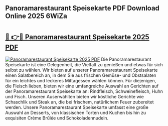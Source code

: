 ## Panoramarestaurant Speisekarte PDF Download Online 2025 6WiZa

# <h2><a href="http://gcd3eet.nevu.top/?p=Panoramarestaurant+Speisekarte">🔗 👉🔴 Panoramarestaurant Speisekarte 2025 PDF</a></h2>

[![Panoramarestaurant Speisekarte 2025 PDF](https://i.imgur.com/dBaPXMq.png)](http://gcd3eet.nevu.top/?p=Panoramarestaurant+Speisekarte)
Die Panoramarestaurant Speisekarte ist eine Gelegenheit, die Vielfalt zu genießen und etwas für sich selbst zu wählen. Wir bieten auf unserer Panoramarestaurant Speisekarte einen Salatbereich an, in dem Sie aus frischen Gemüse- und Obstsalaten für ein leichtes und leckeres Mittagessen wählen können. Für diejenigen, die Fleisch lieben, bieten wir eine umfangreiche Auswahl an Gerichten auf der Panoramarestaurant Speisekarte an: Rindfleisch, Schweinefleisch, Huhn und Fisch. Unseren Auserwählten bieten wir köstliche Gerichte wie Schaschlik und Steak an, die bei frischem, natürlichem Feuer zubereitet werden. Unsere Panoramarestaurant Speisekarte umfasst eine große Auswahl an Desserts, von klassischen Torten und Kuchen bis hin zu exquisiten Crème Brûlée und Schokoladennudeln.
